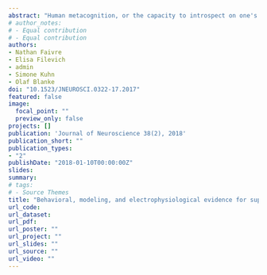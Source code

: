 ```yaml
---
abstract: "Human metacognition, or the capacity to introspect on one's own mental states, has been mostly characterized through confidence reports in visual tasks. A pressing question is to what extent results from visual studies generalize to other domains. Answering this question allows determining whether metacognition operates through shared, supramodal mechanisms or through idiosyncratic, modality-specific mechanisms. Here, we report three new lines of evidence for decisional and postdecisional mechanisms arguing for the supramodality of metacognition. First, metacognitive efficiency correlated among auditory, tactile, visual, and audiovisual tasks. Second, confidence in an audiovisual task was best modeled using supramodal formats based on integrated representations of auditory and visual signals. Third, confidence in correct responses involved similar electrophysiological markers for visual and audiovisual tasks that are associated with motor preparation preceding the perceptual judgment. We conclude that the supramodality of metacognition relies on supramodal confidence estimates and decisional signals that are shared across sensory modalities."
# author_notes:
# - Equal contribution
# - Equal contribution
authors:
- Nathan Faivre
- Elisa Filevich
- admin
- Simone Kuhn
- Olaf Blanke
doi: "10.1523/JNEUROSCI.0322-17.2017"
featured: false
image:
  focal_point: ""
  preview_only: false
projects: []
publication: 'Journal of Neuroscience 38(2), 2018'
publication_short: ""
publication_types:
- "2"
publishDate: "2018-01-10T00:00:00Z"
slides: 
summary: 
# tags:
# - Source Themes
title: "Behavioral, modeling, and electrophysiological evidence for supramodality in human metacognition"
url_code: 
url_dataset: 
url_pdf: 
url_poster: ""
url_project: ""
url_slides: ""
url_source: ""
url_video: ""
---
```

